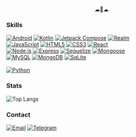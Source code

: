 <p align="center">&#9729;&#128011;&#9729;</p>

### Skills
[![Android](https://img.shields.io/badge/Android-3DDC84.svg?style=for-the-badge&logo=Android&logoColor=white)](https://developer.android.com/)
[![Kotlin](https://img.shields.io/badge/Kotlin-7F52FF.svg?style=for-the-badge&logo=Kotlin&logoColor=white)](https://kotlinlang.org/)
[![Jetpack Compose](https://img.shields.io/badge/Jetpack%20Compose-4285F4.svg?style=for-the-badge&logo=Jetpack-Compose&logoColor=white)](https://developer.android.com/jetpack/compose)
[![Realm](https://img.shields.io/badge/Realm-39477F.svg?style=for-the-badge&logo=Realm&logoColor=white)](https://realm.io/)
</br>
[![JavaScript](https://img.shields.io/badge/JavaScript-F7DF1E.svg?style=for-the-badge&logo=JavaScript&logoColor=black)](https://developer.mozilla.org/en-US/docs/Web/JavaScript)
[![HTML5](https://img.shields.io/badge/HTML5-E34F26.svg?style=for-the-badge&logo=HTML5&logoColor=white)](https://developer.mozilla.org/en-US/docs/Web/HTML)
[![CSS3](https://img.shields.io/badge/CSS3-1572B6.svg?style=for-the-badge&logo=CSS3&logoColor=white)](https://developer.mozilla.org/en-US/docs/Web/CSS)
[![React](https://img.shields.io/badge/React-61DAFB.svg?style=for-the-badge&logo=React&logoColor=black)](https://react.dev/)
</br>
[![Node.js](https://img.shields.io/badge/Node.js-339933.svg?style=for-the-badge&logo=nodedotjs&logoColor=white)](https://nodejs.org/en)
[![Express](https://img.shields.io/badge/Express-000000.svg?style=for-the-badge&logo=Express&logoColor=white)](https://expressjs.com/)
[![Sequelize](https://img.shields.io/badge/Sequelize-52B0E7.svg?style=for-the-badge&logo=Sequelize&logoColor=white)](https://sequelize.org/)
[![Mongoose](https://img.shields.io/badge/Mongoose-880000.svg?style=for-the-badge&logo=Mongoose&logoColor=white)](https://mongoosejs.com/)
</br>
[![MySQL](https://img.shields.io/badge/MySQL-4479A1.svg?style=for-the-badge&logo=MySQL&logoColor=white)](https://www.mysql.com/)
[![MongoDB](https://img.shields.io/badge/MongoDB-47A248.svg?style=for-the-badge&logo=MongoDB&logoColor=white)](https://www.mongodb.com/)
[![SqLite](https://img.shields.io/badge/SQLite-003B57.svg?style=for-the-badge&logo=SQLite&logoColor=white)](https://www.sqlite.org/)
</br>
</br>
[![Python](https://img.shields.io/badge/Python-3776AB.svg?style=for-the-badge&logo=Python&logoColor=white)](https://www.python.org/)

### Stats
![Top Langs](https://github-readme-stats.vercel.app/api/top-langs/?username=empyrealwhale&layout=compact)

### Contact
[![Email](https://img.shields.io/badge/Gmail-EA4335.svg?style=for-the-badge&logo=Gmail&logoColor=white)](mailto:empyrealwhale@gmail.com)
[![Telegram](https://img.shields.io/badge/Telegram-26A5E4.svg?style=for-the-badge&logo=Telegram&logoColor=white)](https://t.me/empyrealwhale)
